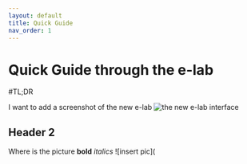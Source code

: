 ```yaml
---
layout: default
title: Quick Guide
nav_order: 1
---
```


# Quick Guide through the e-lab
\#TL;DR

I want to add a screenshot of the new e-lab ![the new e-lab interface](../../assets/images/elab_interface.PNG)

## Header 2 
Where is the picture **bold** *italics* ![insert pic](

